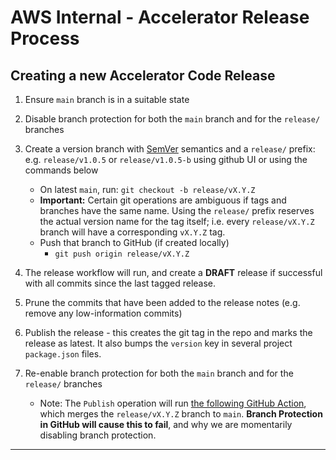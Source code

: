 # AWS Internal - Accelerator Release Process

## Creating a new Accelerator Code Release

1. Ensure `main` branch is in a suitable state
2. Disable branch protection for both the `main` branch and for the `release/` branches
3. Create a version branch with [SemVer](https://semver.org/) semantics and a `release/` prefix: e.g. `release/v1.0.5` or `release/v1.0.5-b` using github UI or using the commands below

    - On latest `main`, run: `git checkout -b release/vX.Y.Z`
    - **Important:** Certain git operations are ambiguous if tags and branches have the same name. Using the `release/` prefix reserves the actual version name for the tag itself; i.e. every `release/vX.Y.Z` branch will have a corresponding `vX.Y.Z` tag.
    - Push that branch to GitHub (if created locally)
        - `git push origin release/vX.Y.Z`

4. The release workflow will run, and create a **DRAFT** release if successful with all commits since the last tagged release.
5. Prune the commits that have been added to the release notes (e.g. remove any low-information commits)
6. Publish the release - this creates the git tag in the repo and marks the release as latest. It also bumps the `version` key in several project `package.json` files.
7. Re-enable branch protection for both the `main` branch and for the `release/` branches

    - Note: The `Publish` operation will run [the following GitHub Action][action], which merges the `release/vX.Y.Z` branch to `main`. **Branch Protection in GitHub will cause this to fail**, and why we are momentarily disabling branch protection.

    [action]: https://github.com/aws-samples/aws-secure-environment-accelerator/blob/main/.github/workflows/publish.yml

---
